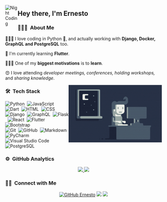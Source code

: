 <img alt="Night Coding" src="https://github.com/TheDudeThatCode/TheDudeThatCode/blob/master/Assets/Hi.gif?raw=true" width='40' align="left"/><h2>Hey there, I'm Ernesto</h2>


### 👨🏻‍💻 &nbsp;About Me

👨🏽‍💻  I love coding in Python 🐍, and actually working with **Django, Docker, GraphQL and PostgreSQL** too.

🌱  I'm currently learning **Flutter**.

👨🏽‍🎓 One of my **biggest motivations** is to **learn**.

😍  I love attending *developer meetings, conferences, holding workshops,* and *sharing knowledge*.

<!--📄 &nbsp;Please have a look at my [Résumé](https://www.eamigo86.com/resume.html) for more details about me. I'm open to feedback and suggestions!-->

<img alt="Night Coding" src="https://raw.githubusercontent.com/AVS1508/AVS1508/master/assets/Night-Coding.gif" align="right"/>

### 🛠 &nbsp;Tech Stack

![Python](https://img.shields.io/badge/-Python-05122A?style=flat&logo=python)&nbsp;
![JavaScript](https://img.shields.io/badge/-JavaScript-05122A?style=flat&logo=javascript)&nbsp;
![Dart](https://img.shields.io/badge/-Dart-05122A?style=flat&logo=dart)&nbsp;
![HTML](https://img.shields.io/badge/-HTML-05122A?style=flat&logo=HTML5)&nbsp;
![CSS](https://img.shields.io/badge/-CSS-05122A?style=flat&logo=CSS3&logoColor=1572B6)&nbsp;\
![Django](https://img.shields.io/badge/-Django-05122A?style=flat&logo=django&logoColor=092E20)&nbsp;
![GraphQL](https://img.shields.io/badge/-GraphQL-05122A?style=flat&logo=graphql)&nbsp;
![Flask](https://img.shields.io/badge/-Flask-05122A?style=flat&logo=flask)&nbsp;
![React](https://img.shields.io/badge/-React-05122A?style=flat&logo=react)&nbsp;
![Flutter](https://img.shields.io/badge/-Flutter-05122A?style=flat&logo=flutter)&nbsp;
![Bootstrap](https://img.shields.io/badge/-Bootstrap-05122A?style=flat&logo=bootstrap&logoColor=563D7C)\
![Git](https://img.shields.io/badge/-Git-05122A?style=flat&logo=git)&nbsp;
![GitHub](https://img.shields.io/badge/-GitHub-05122A?style=flat&logo=github)&nbsp;
![Markdown](https://img.shields.io/badge/-Markdown-05122A?style=flat&logo=markdown)\
![PyCharm](https://img.shields.io/badge/-PyCharm-05122A?style=flat&logo=pycharm)&nbsp;
![Visual Studio Code](https://img.shields.io/badge/-Visual%20Studio%20Code-05122A?style=flat&logo=visual-studio-code&logoColor=007ACC)&nbsp;
![PostgreSQL](https://img.shields.io/badge/-PostgreSQL-05122A?style=flat&logo=postgresql)&nbsp;

### ⚙️ &nbsp;GitHub Analytics

<p align="center">
<a href="https://github.com/eamigo86">
  <img height="180em" src="https://github-readme-stats-eight-theta.vercel.app/api?username=eamigo86&show_icons=true&theme=algolia&include_all_commits=true&count_private=true"/>
  <img height="180em" src="https://github-readme-stats-eight-theta.vercel.app/api/top-langs/?username=eamigo86&layout=compact&langs_count=8&theme=algolia"/>
</a>
</p>

### 🤝🏻 &nbsp;Connect with Me

<p align="center">
  <a href="https://github.com/eamigo86"><img src="https://img.shields.io/github/followers/eamigo86.svg?label=GitHub&style=social" alt="GitHub Ernesto"></a>
  <a href="https://linkedin.com/in/eamigo86"><img src="https://img.shields.io/badge/-Ernesto%20Pérez%20Amigo-0077B5?style=flat&logo=Linkedin"/></a>
  <a href="mailto:eamigop86@gmail.com"><img src="https://img.shields.io/badge/-eamigop86@gmail.com-D14836?style=flat&logo=Gmail&logoColor=white"/></a>
</p>
